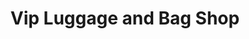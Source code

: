 ---
title: "Vip Luggage and Bag Shop"
url: /meerut/vip-luggage-and-bag-shop/
shop: Taschen & Koffer
---